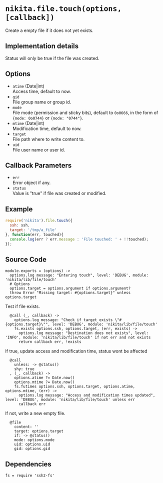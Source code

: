 
# `nikita.file.touch(options, [callback])`

Create a empty file if it does not yet exists.

## Implementation details

Status will only be true if the file was created.

## Options

*   `atime` (Date|int)    
    Access time, default to now.   
*   `gid`   
    File group name or group id.   
*   `mode`   
    File mode (permission and sticky bits), default to `0o0666`, in the form of
    `{mode: 0o0744}` or `{mode: "0744"}`.   
*   `mtime` (Date|int)    
    Modification time, default to now.   
*   `target`   
    File path where to write content to.   
*   `uid`   
    File user name or user id.   

## Callback Parameters

*   `err`   
    Error object if any.   
*   `status`   
    Value is "true" if file was created or modified.   

## Example

```js
require('nikita').file.touch({
  ssh: ssh,
  target: '/tmp/a_file'
}, function(err, touched){
  console.log(err ? err.message : 'File touched: ' + !!touched);
});
```

## Source Code

    module.exports = (options) ->
      options.log message: "Entering touch", level: 'DEBUG', module: 'nikita/lib/file/touch'
      # Options
      options.target = options.argument if options.argument?
      throw Error "Missing target: #{options.target}" unless options.target
      
Test if file exists.

      @call (_, callback) ->
        options.log message: "Check if target exists \"#{options.target}\"", level: 'DEBUG', module: 'nikita/lib/file/touch'
        fs.exists options.ssh, options.target, (err, exists) ->
          options.log message: "Destination does not exists", level: 'INFO', module: 'nikita/lib/file/touch' if not err and not exists
          return callback err, !exists

If true, update access and modification time, status wont be affected

      @call
        unless: -> @status()
        shy: true
      , (_, callback) ->
        options.atime ?= Date.now()
        options.mtime ?= Date.now()
        fs.futimes options.ssh, options.target, options.atime, options.mtime, (err) ->
          options.log message: "Access and modification times updated", level: 'DEBUG', module: 'nikita/lib/file/touch' unless err
          callback err

If not, write a new empty file.

      @file
        content: ''
        target: options.target
        if: -> @status()
        mode: options.mode
        uid: options.uid
        gid: options.gid

## Dependencies

    fs = require 'ssh2-fs'
